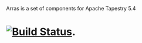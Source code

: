 Arras is a set of components for Apache Tapestry 5.4

[![Build Status](https://secure.travis-ci.org/fscheffer/arras.png)](http://travis-ci.org/fscheffer/arras).
=====
